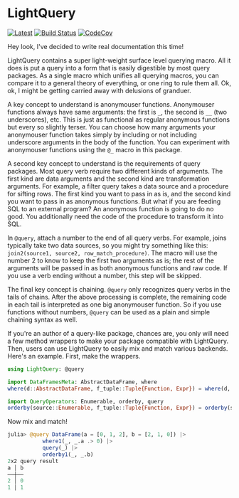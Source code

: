 # LightQuery

[![Latest](https://img.shields.io/badge/docs-latest-blue.svg)](https://bramtayl.github.io/LightQuery.jl/latest)
[![Build Status](https://travis-ci.org/bramtayl/LightQuery.jl.svg?branch=master)](https://travis-ci.org/bramtayl/LightQuery.jl)
[![CodeCov](https://codecov.io/gh/bramtayl/LightQuery.jl/branch/master/graph/badge.svg)](https://codecov.io/gh/bramtayl/LightQuery.jl)

Hey look, I've decided to write real documentation this time!

LightQuery contains a super light-weight surface level querying macro. All it
does is put a query into a form that is easily digestible by most query
packages. As a single macro which unifies all querying macros, you can compare
it to a general theory of everything, or one ring to rule them all. Ok, ok, I
might be getting carried away with delusions of granduer.

A key concept to understand is anonymouser functions. Anonymouser functions
always have same arguments: the first is `_`, the second is `__` (two
underscores), etc. This is just as functional as regular anonymous functions but
every so slightly terser. You can choose how many arguments your anonymouser
function takes simply by including or not including underscore arguments in the
body of the function. You can experiment with anonymouser functions using the
`@_` macro in this package.

A second key concept to understand is the requirements of query packages.
Most query verb require two different kinds of arguments. The first kind are
data arguments and the second kind are transformation arguments. For example,
a filter query takes a data source and a procedure for sifting rows. The first
kind you want to pass in as is, and the second kind you want to pass in as
anonymous functions. But what if you are feeding SQL to an external
program? An anonymous function is going to do no good. You additionally need the
code of the procedure to transform it into SQL.

In `@query`, attach a number to the end of all query verbs. For example, joins
typically take two data sources, so you might try something like this:
`join2(source1, source2, row_match_procedure)`. The macro will use the number
2 to know to keep the first two arguments as is; the rest of the arguments
will be passed in as both anonymous functions and raw code. If you use a verb
ending without a number, this step will be skipped.

The final key concept is chaining. `@query` only recognizes query verbs in the
tails of chains. After the above processing is complete, the remaining code
in each tail is interpreted as one big anonymouser function. So if you use
functions without numbers, `@query` can be used as a plain and simple chaining
syntax as well.

If you're an author of a query-like package, chances are, you only will need a
few method wrappers to make your package compatible with LightQuery. Then, 
users can use LightQuery to easily mix and match various backends. Here's an
example. First, make the wrappers.

```julia
using LightQuery: @query

import DataFramesMeta: AbstractDataFrame, where
where(d::AbstractDataFrame, f_tuple::Tuple{Function, Expr}) = where(d, f_tuple[1])

import QueryOperators: Enumerable, orderby, query
orderby(source::Enumerable, f_tuple::Tuple{Function, Expr}) = orderby(source, f_tuple...)
```

Now mix and match!

```julia
julia> @query DataFrame(a = [0, 1, 2], b = [2, 1, 0]) |>
           where1(_, _.a .> 0) |>
           query(_) |>
           orderby1(_, _.b)
2x2 query result
a │ b
──┼──
2 │ 0
1 │ 1
```
